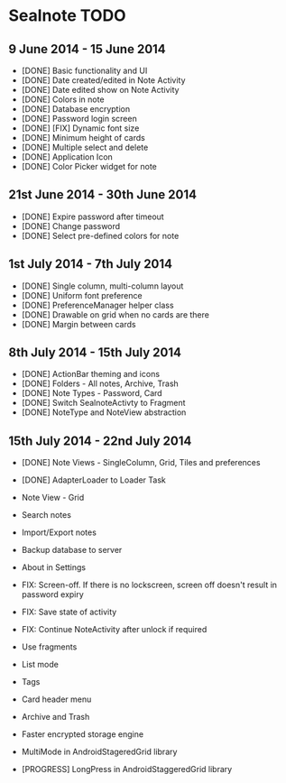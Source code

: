 Sealnote TODO
=============

9 June 2014 - 15 June 2014
--------------------------

* [DONE] Basic functionality and UI
* [DONE] Date created/edited in Note Activity
* [DONE] Date edited show on Note Activity
* [DONE] Colors in note
* [DONE] Database encryption
* [DONE] Password login screen
* [DONE] [FIX] Dynamic font size
* [DONE] Minimum height of cards
* [DONE] Multiple select and delete
* [DONE] Application Icon
* [DONE] Color Picker widget for note

21st June 2014 - 30th June 2014
-------------------------------
* [DONE] Expire password after timeout
* [DONE] Change password
* [DONE] Select pre-defined colors for note

1st July 2014 - 7th July 2014
-----------------------------
* [DONE] Single column, multi-column layout
* [DONE] Uniform font preference
* [DONE] PreferenceManager helper class
* [DONE] Drawable on grid when no cards are there
* [DONE] Margin between cards

8th July 2014 - 15th July 2014
------------------------------
* [DONE] ActionBar theming and icons
* [DONE] Folders - All notes, Archive, Trash
* [DONE] Note Types - Password, Card
* [DONE] Switch SealnoteActivty to Fragment
* [DONE] NoteType and NoteView abstraction

15th July 2014 - 22nd July 2014
-------------------------------
* [DONE] Note Views - SingleColumn, Grid, Tiles and preferences
* [DONE] AdapterLoader to Loader Task
* Note View - Grid
* Search notes
* Import/Export notes
* Backup database to server
* About in Settings
* FIX: Screen-off. If there is no lockscreen, screen off doesn't result in
       password expiry
* FIX: Save state of activity
* FIX: Continue NoteActivity after unlock if required
* Use fragments
* List mode


* Tags
* Card header menu
* Archive and Trash
* Faster encrypted storage engine

* MultiMode in AndroidStageredGrid library
* [PROGRESS] LongPress in AndroidStaggeredGrid library
